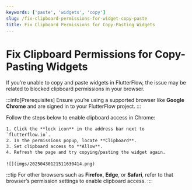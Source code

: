 ```yaml
---
keywords: ['paste', 'widgets', 'copy']
slug: /fix-clipboard-permissions-for-widget-copy-paste
title: Fix Clipboard Permissions for Copy-Pasting Widgets
---
```


# Fix Clipboard Permissions for Copy-Pasting Widgets

If you’re unable to copy and paste widgets in FlutterFlow, the issue may be related to blocked clipboard permissions in your browser.

:::info[Prerequisites]
Ensure you’re using a supported browser like **Google Chrome** and are signed in to your FlutterFlow project.
:::

Follow the steps below to enable clipboard access in Chrome:

    1. Click the **lock icon** in the address bar next to `flutterflow.io`.
    2. In the permissions popup, locate **Clipboard**.
    3. Set clipboard access to **Allow**.
    4. Refresh the page and try copying/pasting the widget again.

    ![](imgs/20250430121511630414.png)

:::tip
For other browsers such as **Firefox**, **Edge**, or **Safari**, refer to that browser’s permission settings to enable clipboard access.
:::

